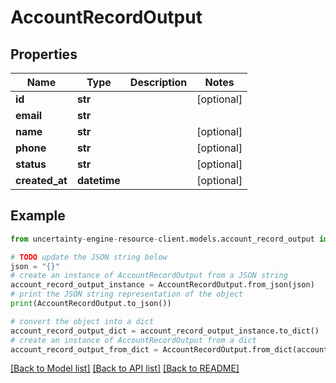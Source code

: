 # AccountRecordOutput


## Properties

Name | Type | Description | Notes
------------ | ------------- | ------------- | -------------
**id** | **str** |  | [optional] 
**email** | **str** |  | 
**name** | **str** |  | [optional] 
**phone** | **str** |  | [optional] 
**status** | **str** |  | [optional] 
**created_at** | **datetime** |  | [optional] 

## Example

```python
from uncertainty-engine-resource-client.models.account_record_output import AccountRecordOutput

# TODO update the JSON string below
json = "{}"
# create an instance of AccountRecordOutput from a JSON string
account_record_output_instance = AccountRecordOutput.from_json(json)
# print the JSON string representation of the object
print(AccountRecordOutput.to_json())

# convert the object into a dict
account_record_output_dict = account_record_output_instance.to_dict()
# create an instance of AccountRecordOutput from a dict
account_record_output_from_dict = AccountRecordOutput.from_dict(account_record_output_dict)
```
[[Back to Model list]](../README.md#documentation-for-models) [[Back to API list]](../README.md#documentation-for-api-endpoints) [[Back to README]](../README.md)


